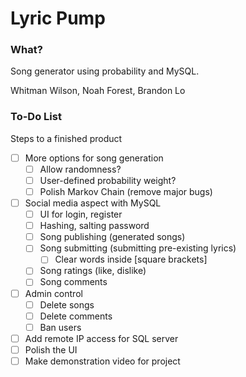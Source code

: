 
# Lyric Pump

### What?

Song generator using probability and MySQL.

Whitman Wilson, Noah Forest, Brandon Lo


### To-Do List
Steps to a finished product
- [ ] More options for song generation
	- [ ] Allow randomness?
	- [ ] User-defined probability weight?
	- [ ] Polish Markov Chain (remove major bugs)
- [ ] Social media aspect with MySQL
	- [ ] UI for login, register
	- [ ] Hashing, salting password
	- [ ] Song publishing (generated songs)
	- [ ] Song submitting (submitting pre-existing lyrics)
		- [ ] Clear words inside [square brackets]
	- [ ] Song ratings (like, dislike)
	- [ ] Song comments
- [ ] Admin control
    - [ ] Delete songs
    - [ ] Delete comments
    - [ ] Ban users
- [ ] Add remote IP access for SQL server
- [ ] Polish the UI
- [ ] Make demonstration video for project
